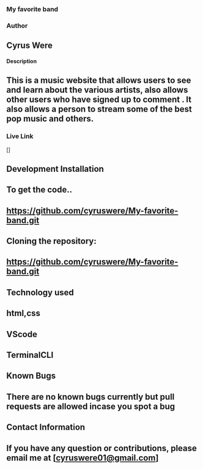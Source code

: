 ### My favorite band
### Author
## Cyrus Were

#### Description
## This is a music website that allows users to see and learn about the various artists, also allows other users who have signed up to comment . It also allows a person to stream some of the best pop music and others.

### Live Link
[]


## Development Installation   
## To get the code..
## https://github.com/cyruswere/My-favorite-band.git

## Cloning the repository:
## https://github.com/cyruswere/My-favorite-band.git



## Technology used
## html,css
## VScode
## TerminalCLI
## Known Bugs
## There are no known bugs currently but pull requests are allowed incase you spot a bug
## Contact Information
## If you have any question or contributions, please email me at [cyruswere01@gmail.com]

